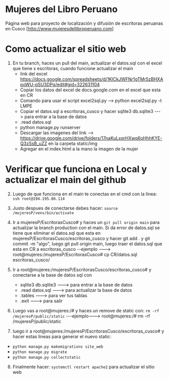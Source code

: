 # Mujeres del Libro Peruano
Página web para proyecto de localización y difusión de escritoras peruanas en Cusco
[http://www.mujeresdellibroperuano.com]
# Como actualizar el sitio web
1. En tu branch, haces un pull del main, actualizar el datos.sql con el excel que tiene x escritoras, cuando funcione actualizar el main
	- link del excel https://docs.google.com/spreadsheets/d/1KlCkJWFNr1gTMr5zBHXApoWU-pSU3DPq/edit#gid=322631104
	- Copiar los datos del excel de docs.google.com en el excel que esta en CR
	- Comando para usar el script excel2sql.py --> python excel2sql.py -t LMPE
	- Copiar el datos.sql a escritoras_cusco y hacer sqlite3 db.sqlite3   ---> para entrar a la base de datos
	- .read datos.sql
	- python manage.py runserver
	- Descargar las imagenes del link --> https://drive.google.com/drive/folders/17naKuLxqrHXwq6oHhhKYE-Q3zSsB_uZZ  en la carpeta static/img 
	- Agregar en el index.html a la mano la imagen de la mujer

# 	Verificar que funciona en Local y actualizar el main del github

2. Luego de que funciona en el main te conectas en el cmd con la linea: ```ssh root@194.195.86.114```

3. Justo despues de conectarse debes hacer: ```source /mujeresP/venv/bin/activate```

4. Ir a mujeresP/EscritorasCusco# y haces un ```git pull origin main``` para actualizar la branch production con el main. Si da error de datos.sql se tiene que eliminar el datos.sql que esta en mujeresP/EscritorasCusco/escritoras_cusco y hacer  git add . y git commit -m "algo", luego git pull origin main, luego traer el datos.sql que esta en CR a escritoras_cusco --ejemplo ---> root@mujeres:/mujeresP/EscritorasCusco# cp CR/datos.sql escritoras_cusco/

5. Ir a  root@mujeres:/mujeresP/EscritorasCusco/escritoras_cusco# y conectarse a la base de datos sql con 
	- sqlite3 db.sqlite3   ---> para entrar a la base de datos
	- .read datos.sql ---> para actualizar la base de datos
	- .tables   ---> para ver tus tablas
	- .exit	  ---> para salir

6. Luego vas a root@mujeres:/# y haces un remove de static con: ```rm -rf /mujeresP/public/static``` ---ejemplo---> root@mujeres:/# rm -rf /mujeresP/public/static

7. luego ir a root@mujeres:/mujeresP/EscritorasCusco/escritoras_cusco# y hacer estas lineas para generar el nuevo static:

- ```python manage.py makemigrations site_web```
- ```python manage.py migrate```
- ```python manage.py collectstatic```

8. Finalmente hacer: ```systemctl restart apache2``` para actualizar el sitio web



